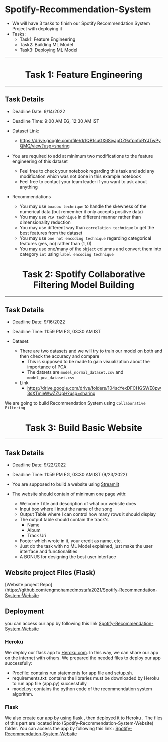 # Spotify-Recommendation-System
- We will have 3 tasks to finish our Spotify Recommendation System Project with deploying it <br>
- Tasks:
    - Task1: Feature Engineering
    - Task2: Building ML Model
    - Task3: Deploying ML Model
<hr>
<center> <h1> Task 1: Feature Engineering</h1> </center>

<hr>

## Task Details 
- Deadline Date: 9/14/2022 <br>
- Deadline Time: 9:00 AM EG, 12:30 AM IST

- Dataset Link:
    - https://drive.google.com/file/d/1QB1suGX6SiyJpDZ9afpnfoRYJTwPyQMQ/view?usp=sharing

- You are required to add at minimum two modifications to the feature engineering of this dataset
    - Feel free to check your notebook regarding this task and add any modification which was not done in this example notebook
    - Feel free to contact your team leader if you want to ask about anything

- Recommendations
    - You may use `boxcox technique` to handle the skewness of the numerical data (but remember it only accepts positive data)
    - You may use `PCA technique` in different manner rather than dimensionality reduction
    - You may use different way than `correlation technique` to get the best features from the dataset
    - You may use `one hot encoding technique` regarding categorical features (yes, no) rather than (1, 0)
    - You may use one/many of the `object` columns and convert them into category `int` using `label encoding technique`



<center> <h1> Task 2: Spotify Collaborative Filtering Model Building</h1> </center>

<hr>

## Task Details 
- Deadline Date: 9/16/2022 <br>
- Deadline Time: 11:59 PM EG, 03:30 AM IST

- Dataset:
    - There are two datasets and we will try to train our model on both and then check the accuracy and compare
        - This is supposed to be made to gain visualization about the importance of PCA
        - The datsets are `model_normal_dataset.csv` and `model_pca_dataset.csv` 
    - Link
        - https://drive.google.com/drive/folders/104scYexDFCHGSWE8pw3sXTmieWwZZUpH?usp=sharing

We are going to build Recommendation System using `Collaborative Filtering` 


<center> <h1> Task 3: Build Basic Website </h1> </center>
<hr>

## Task Details 
- Deadline Date: 9/22/2022 <br>
- Deadline Time: 11:59 PM EG, 03:30 AM IST (9/23/2022)

- You are supposed to build a website using <a href = "https://streamlit.io/" > Streamlit </a>
- The website should contain of minimum one page with:
    - Welcome Title and description of what our website does 
    - Input box where I input the name of the song
    - Output Table where I can control how many rows it should display
    - The output table should contain the track's 
        - Name
        - Album
        - Track Uri
    - Footer which wrote in it, your credit as name, etc.
    - Just do the task with no ML Model explained, just make the user interface and functionalities
    - A BONUS for designing the best user interface

## Website project Files (Flask)
[Website project Repo](https://github.com/engmohamedmostafa2021/Spotify-Recommendation-System-Website

## Deployment
you can access our app by following this link [Spotify-Recommendation-System-Website](https://spotifyrecsys.herokuapp.com/)
### Heroku
We deploy our flask app to [Heroku.com](https://www.heroku.com/). In this way, we can share our app on the internet with others. 
We prepared the needed files to deploy our app successfully:
- Procfile: contains run statements for app file and setup.sh.
- requirements.txt: contains the libraries must be downloaded by Heroku to run app file (app.py)  successfully 
- model.py: contains the python code of the recommendation system algorithm.
### Flask 
We also create our app by using flask , then deployed it to Heroku . The files of this part are located into (Spotify-Recommendation-System-Website) folder. You can access the app by following this link : [Spotify-Recommendation-System-Website](https://spotifyrecsys.herokuapp.com/)